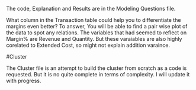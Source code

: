 The code, Explanation and Results are in the Modeling Questions file.

What column in the Transaction table could help you to differentiate the margins even better?
To answer, You will be able to find a pair wise plot of the data to spot any relations. The variables that had seemed to
reflect on Margin% are Revenue and Quantity. But these varaiables are also highly corelated to Extended Cost, so might not explain addition
varaince.

#Cluster

The Cluster file is an attempt to build the cluster from scratch as a code is requested. But it is no quite complete in terms of complexity.
I will update it with progress.
